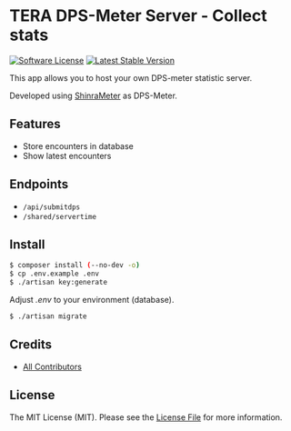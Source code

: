 # TERA DPS-Meter Server - Collect stats

[![Software License][ico-license]](LICENSE.md)
[![Latest Stable Version][ico-githubversion]][link-releases]

This app allows you to host your own DPS-meter statistic server.

Developed using [ShinraMeter](https://github.com/neowutran/ShinraMeter) as DPS-Meter.

## Features

* Store encounters in database
* Show latest encounters

## Endpoints

* `/api/submitdps`
* `/shared/servertime`

## Install

``` bash
$ composer install (--no-dev -o)
$ cp .env.example .env
$ ./artisan key:generate
```
Adjust *.env* to your environment (database).
``` bash
$ ./artisan migrate
```

## Credits

- [All Contributors][link-contributors]

## License

The MIT License (MIT). Please see the [License File](LICENSE.md) for more information.

[ico-license]: https://img.shields.io/badge/license-MIT-brightgreen.svg?style=flat-square
[ico-githubversion]: https://poser.pugx.org/kronthto/tera-dpsmeter-server/v/stable

[link-releases]: https://github.com/kronthto/tera-dpsmeter-server/releases
[link-contributors]: ../../contributors
